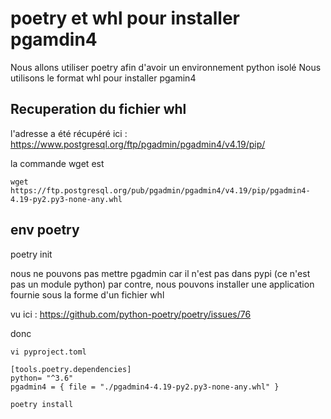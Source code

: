 # poetry et whl pour installer pgamdin4

Nous allons utiliser poetry afin d'avoir un environnement python isolé
Nous utilisons le format whl pour installer pgamin4


## Recuperation du fichier whl
l'adresse a été récupéré ici :
https://www.postgresql.org/ftp/pgadmin/pgadmin4/v4.19/pip/

la commande wget est 
```
wget https://ftp.postgresql.org/pub/pgadmin/pgadmin4/v4.19/pip/pgadmin4-4.19-py2.py3-none-any.whl
```

## env poetry
poetry init

nous ne pouvons pas mettre pgadmin car il n'est pas dans pypi (ce n'est pas un module python)
par contre, nous pouvons installer une application fournie sous la forme d'un fichier whl

vu ici : 
https://github.com/python-poetry/poetry/issues/76

donc 
```
vi pyproject.toml
```

```
[tools.poetry.dependencies]
python= "^3.6"
pgadmin4 = { file = "./pgadmin4-4.19-py2.py3-none-any.whl" }
```


```
poetry install
```



